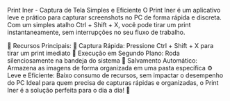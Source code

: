 Print Iner - Captura de Tela Simples e Eficiente
O Print Iner é um aplicativo leve e prático para capturar screenshots no PC de forma rápida e discreta. Com um simples atalho Ctrl + Shift + X, você pode tirar um print instantaneamente, sem interrupções no seu fluxo de trabalho.

🔹 Recursos Principais:
📸 Captura Rápida: Pressione Ctrl + Shift + X para tirar um print imediato
🔄 Execução em Segundo Plano: Roda silenciosamente na bandeja do sistema
💾 Salvamento Automático: Armazena as imagens de forma organizada em uma pasta específica
⚙️ Leve e Eficiente: Baixo consumo de recursos, sem impactar o desempenho do PC
Ideal para quem precisa de capturas rápidas e organizadas, o Print Iner é a solução perfeita para o dia a dia! 🚀

